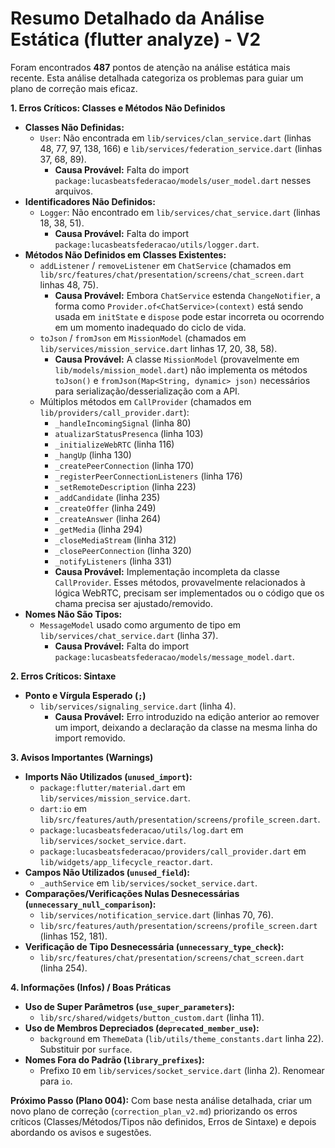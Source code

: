 # Resumo Detalhado da Análise Estática (flutter analyze) - V2

Foram encontrados **487** pontos de atenção na análise estática mais recente. Esta análise detalhada categoriza os problemas para guiar um plano de correção mais eficaz.

**1. Erros Críticos: Classes e Métodos Não Definidos**

*   **Classes Não Definidas:**
    *   `User`: Não encontrada em `lib/services/clan_service.dart` (linhas 48, 77, 97, 138, 166) e `lib/services/federation_service.dart` (linhas 37, 68, 89).
        *   **Causa Provável:** Falta do import `package:lucasbeatsfederacao/models/user_model.dart` nesses arquivos.
*   **Identificadores Não Definidos:**
    *   `Logger`: Não encontrado em `lib/services/chat_service.dart` (linhas 18, 38, 51).
        *   **Causa Provável:** Falta do import `package:lucasbeatsfederacao/utils/logger.dart`.
*   **Métodos Não Definidos em Classes Existentes:**
    *   `addListener` / `removeListener` em `ChatService` (chamados em `lib/src/features/chat/presentation/screens/chat_screen.dart` linhas 48, 75).
        *   **Causa Provável:** Embora `ChatService` estenda `ChangeNotifier`, a forma como `Provider.of<ChatService>(context)` está sendo usada em `initState` e `dispose` pode estar incorreta ou ocorrendo em um momento inadequado do ciclo de vida.
    *   `toJson` / `fromJson` em `MissionModel` (chamados em `lib/services/mission_service.dart` linhas 17, 20, 38, 58).
        *   **Causa Provável:** A classe `MissionModel` (provavelmente em `lib/models/mission_model.dart`) não implementa os métodos `toJson()` e `fromJson(Map<String, dynamic> json)` necessários para serialização/desserialização com a API.
    *   Múltiplos métodos em `CallProvider` (chamados em `lib/providers/call_provider.dart`):
        *   `_handleIncomingSignal` (linha 80)
        *   `atualizarStatusPresenca` (linha 103)
        *   `_initializeWebRTC` (linha 116)
        *   `_hangUp` (linha 130)
        *   `_createPeerConnection` (linha 170)
        *   `_registerPeerConnectionListeners` (linha 176)
        *   `_setRemoteDescription` (linha 223)
        *   `_addCandidate` (linha 235)
        *   `_createOffer` (linha 249)
        *   `_createAnswer` (linha 264)
        *   `_getMedia` (linha 294)
        *   `_closeMediaStream` (linha 312)
        *   `_closePeerConnection` (linha 320)
        *   `_notifyListeners` (linha 331)
        *   **Causa Provável:** Implementação incompleta da classe `CallProvider`. Esses métodos, provavelmente relacionados à lógica WebRTC, precisam ser implementados ou o código que os chama precisa ser ajustado/removido.
*   **Nomes Não São Tipos:**
    *   `MessageModel` usado como argumento de tipo em `lib/services/chat_service.dart` (linha 37).
        *   **Causa Provável:** Falta do import `package:lucasbeatsfederacao/models/message_model.dart`.

**2. Erros Críticos: Sintaxe**

*   **Ponto e Vírgula Esperado (`;`)**
    *   `lib/services/signaling_service.dart` (linha 4).
        *   **Causa Provável:** Erro introduzido na edição anterior ao remover um import, deixando a declaração da classe na mesma linha do import removido.

**3. Avisos Importantes (Warnings)**

*   **Imports Não Utilizados (`unused_import`):**
    *   `package:flutter/material.dart` em `lib/services/mission_service.dart`.
    *   `dart:io` em `lib/src/features/auth/presentation/screens/profile_screen.dart`.
    *   `package:lucasbeatsfederacao/utils/log.dart` em `lib/services/socket_service.dart`.
    *   `package:lucasbeatsfederacao/providers/call_provider.dart` em `lib/widgets/app_lifecycle_reactor.dart`.
*   **Campos Não Utilizados (`unused_field`):**
    *   `_authService` em `lib/services/socket_service.dart`.
*   **Comparações/Verificações Nulas Desnecessárias (`unnecessary_null_comparison`):**
    *   `lib/services/notification_service.dart` (linhas 70, 76).
    *   `lib/src/features/auth/presentation/screens/profile_screen.dart` (linhas 152, 181).
*   **Verificação de Tipo Desnecessária (`unnecessary_type_check`):**
    *   `lib/src/features/chat/presentation/screens/chat_screen.dart` (linha 254).

**4. Informações (Infos) / Boas Práticas**

*   **Uso de Super Parâmetros (`use_super_parameters`):**
    *   `lib/src/shared/widgets/button_custom.dart` (linha 11).
*   **Uso de Membros Depreciados (`deprecated_member_use`):**
    *   `background` em `ThemeData` (`lib/utils/theme_constants.dart` linha 22). Substituir por `surface`.
*   **Nomes Fora do Padrão (`library_prefixes`):**
    *   Prefixo `IO` em `lib/services/socket_service.dart` (linha 2). Renomear para `io`.

**Próximo Passo (Plano 004):** Com base nesta análise detalhada, criar um novo plano de correção (`correction_plan_v2.md`) priorizando os erros críticos (Classes/Métodos/Tipos não definidos, Erros de Sintaxe) e depois abordando os avisos e sugestões.
